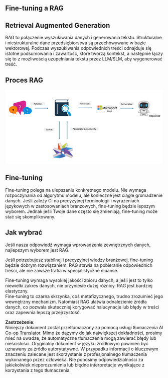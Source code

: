 <!--
CO_OP_TRANSLATOR_METADATA:
{
  "original_hash": "e4e010400c2918557b36bb932a14004c",
  "translation_date": "2025-07-17T09:29:02+00:00",
  "source_file": "md/03.FineTuning/FineTuning_vs_RAG.md",
  "language_code": "pl"
}
-->
## Fine-tuning a RAG

## Retrieval Augmented Generation

RAG to połączenie wyszukiwania danych i generowania tekstu. Strukturalne i niestrukturalne dane przedsiębiorstwa są przechowywane w bazie wektorowej. Podczas wyszukiwania odpowiednich treści odnajduje się istotne podsumowania i zawartość, które tworzą kontekst, a następnie łączy się to z możliwością uzupełniania tekstu przez LLM/SLM, aby wygenerować treść.

## Proces RAG
![FinetuningvsRAG](../../../../translated_images/rag.2014adc59e6f6007bafac13e800a6cbc3e297fbb9903efe20a93129bd13987e9.pl.png)

## Fine-tuning
Fine-tuning polega na ulepszaniu konkretnego modelu. Nie wymaga rozpoczynania od algorytmu modelu, ale konieczne jest ciągłe gromadzenie danych. Jeśli zależy Ci na precyzyjnej terminologii i wyrażeniach językowych w zastosowaniach branżowych, fine-tuning będzie lepszym wyborem. Jednak jeśli Twoje dane często się zmieniają, fine-tuning może stać się skomplikowany.

## Jak wybrać
Jeśli nasza odpowiedź wymaga wprowadzenia zewnętrznych danych, najlepszym wyborem jest RAG.

Jeśli potrzebujesz stabilnej i precyzyjnej wiedzy branżowej, fine-tuning będzie dobrym rozwiązaniem. RAG stawia na pobieranie odpowiednich treści, ale nie zawsze trafia w specjalistyczne niuanse.

Fine-tuning wymaga wysokiej jakości zbioru danych, a jeśli jest to tylko niewielki zakres danych, nie przyniesie dużej różnicy. RAG jest bardziej elastyczny.  
Fine-tuning to czarna skrzynka, coś metafizycznego, trudno zrozumieć jego wewnętrzny mechanizm. Natomiast RAG ułatwia odnalezienie źródła danych, co pozwala skuteczniej korygować halucynacje lub błędy w treści oraz zapewnia lepszą przejrzystość.

**Zastrzeżenie**:  
Niniejszy dokument został przetłumaczony za pomocą usługi tłumaczenia AI [Co-op Translator](https://github.com/Azure/co-op-translator). Mimo że dążymy do jak największej dokładności, prosimy mieć na uwadze, że automatyczne tłumaczenia mogą zawierać błędy lub nieścisłości. Oryginalny dokument w języku źródłowym powinien być uznawany za źródło autorytatywne. W przypadku informacji o kluczowym znaczeniu zalecane jest skorzystanie z profesjonalnego tłumaczenia wykonanego przez człowieka. Nie ponosimy odpowiedzialności za jakiekolwiek nieporozumienia lub błędne interpretacje wynikające z korzystania z tego tłumaczenia.